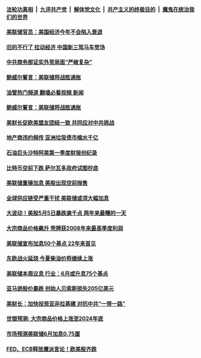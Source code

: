 ####  [法轮功真相](../../../../basic/blob/master/README.md?t=05212231) &nbsp;|&nbsp; [九评共产党](../../../../9ping.md/blob/master/README.md?t=05212231) &nbsp;|&nbsp; [解体党文化](../../../../jtdwh.md/blob/master/README.md?t=05212231)  &nbsp;|&nbsp; [共产主义的终极目的](../../../../gczydzjmd.md/blob/master/README.md?t=05212231) &nbsp;|&nbsp; [魔鬼在统治我们的世界](../../../../mgztzwmdsj.md/blob/master/README.md?t=05212231) 

#### [美联储官员：美国经济今年不会陷入衰退](../pages/soh7/622310.md?t=05212231) 
#### [旧的不行了 拉动经济 中国新三驾马车登场](../pages/soh7/622178.md?t=05212231) 
#### [中共商务部证实外贸局面“严峻复杂”](../pages/soh7/622166.md?t=05212231) 
#### [鲍威尔誓言：美联储将战胜通胀](../pages/soh7/621551.md?t=05212231) 
#### [油管热门频道 翻墙必看视频 新闻](http://45.76.130.85:81/youtube.html?05212231)
#### [鲍威尔誓言：美联储将战胜通胀](../pages/soh7/621551.md?t=05212231) 
#### [美财长促欧美盟友团结一致 共同应对中共挑战](../pages/soh7/621401.md?t=05212231) 
#### [地产商违约频传 亚洲垃圾债市缩水千亿](../pages/soh7/621191.md?t=05212231) 
#### [石油巨头沙特阿美第一季度财报创纪录](../pages/soh7/620948.md?t=05212231) 
#### [比特币空前下跌 萨尔瓦多政府试图抄底](../pages/soh7/619483.md?t=05212231) 
#### [美联储重锤加息 美股出现空前抛售 ](../pages/soh7/619186.md?t=05212231) 
#### [全球供应链受严重干扰 美联储或须大幅加息 ](../pages/soh7/618673.md?t=05212231) 
#### [大波动！美股5月5日暴跌逾千点 两年来最糟的一天](../pages/soh7/618436.md?t=05212231) 
#### [大宗商品价格飙升 壳牌获2008年来最高季度利润](../pages/soh7/618235.md?t=05212231) 
#### [美联储宣布加息50个基点 22年来首见](../pages/soh7/618106.md?t=05212231) 
#### [东欧战火延烧 今夏柴油价将继续上涨](../pages/soh7/617323.md?t=05212231) 
#### [美联储本周议息 行业：6月或升息75个基点](../pages/soh7/617329.md?t=05212231) 
#### [亚马逊股价暴跌 创始人贝索斯损失205亿美元](../pages/soh7/616894.md?t=05212231) 
#### [美财长：加快投资亚非拉基建 对抗中共“一带一路”](../pages/soh7/616744.md?t=05212231) 
#### [世银预测: 大宗商品价格上涨至2024年底](../pages/soh7/615754.md?t=05212231) 
#### [市场预测美联储6月加息0.75厘](../pages/soh7/614855.md?t=05212231) 
#### [FED、ECB释放鹰派言论！欧美股齐跌](../pages/soh7/614657.md?t=05212231) 
<img src='http://gfw-breaker.win/goodnews/indexes/soh7.md' width='0px' height='0px'/>
